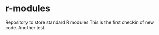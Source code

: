 # r-modules
Repository to store standard R modules
This is the first checkin of new code.
Another test.

